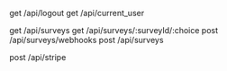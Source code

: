 get /api/logout
get /api/current_user

get /api/surveys
get /api/surveys/:surveyId/:choice
post /api/surveys/webhooks
post /api/surveys

post /api/stripe
